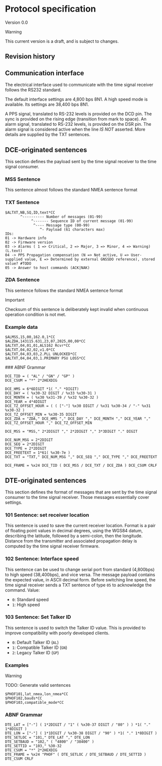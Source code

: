 # Protocol specification
Version 0.0
> [!WARNING]
> This current version is a draft, and is subject to changes.

## Revision history

## Communication interface
The electrical interface used to communicate with the time signal receiver follows the RS232 standard.

The default interface settings are 4,800 bps 8N1. 
A high speed mode is available. Its settings are 38,400 bps 8N1.

A PPS signal, translated to RS-232 levels is provided on the DCD pin. The sync is provided on the rising edge (transition from mark to space).
An alarm signal, translated to RS-232 levels, is provided on the DSR pin. The alarm signal is considered active when the line *IS NOT* asserted. More details are supplied by the TXT sentences.

## DCE-originated sentences
This section defines the payload sent by the time signal receiver to the time signal consumer.

### MSS Sentence
This sentence almost follows the standard NMEA sentence format


### TXT Sentence

```
$ALTXT,NB,SQ,ID,text*CC
       ^---------- Number of messages (01-99)
	        ^------- Sequence ID of current message (01-99)
             ^---- Message type (00-99)
                ^- Payload (61 characters max)
IDs: 
01 -> Hardware info
02 -> Firmware version
03 -> Alarms ( 1 => Critical, 2 => Major, 3 => Minor, 4 => Warning) (L.text)
04 -> PPS Propagation compensation (N => Not active, U => User-supplied value, E => Determined by external GNSSDO reference), stored value? #TODO
05 -> Answer to host commands (ACK|NAK)
```

### ZDA Sentence
This sentence follows the standard NMEA sentence format

> [!IMPORTANT]
> Checksum of this sentence is deliberately kept invalid when continuous operation condition is not met.

### Example data
```text
$ALMSS,15,00,162.0,1*CC
$ALZDA,143115.631,23,07,2025,00,00*CC
$ALTXT,04,01,01,ALS162 Rcvr*CC
$ALTXT,04,02,02,v1.0*CC
$ALTXT,04,03,03,2.PLL UNLOCKED*CC
$ALTXT,04,04,03,1.PRIMARY PSU LOSS*CC
```
### ABNF Grammar
```abnf
DCE_TID = ( "AL" / "GN" / "GP" )
DCE_CSUM = "*" 2*2HEXDIG

DCE_HMS = 6*6DIGIT *1( "." *DIGIT)
DCE_DAY = ( %x30-32 DIGIT / %x33 %x30-31 )
DCE_MONTH = ( %x30 %x31-39 / %x32 %x30-32 )
DCE_YEAR = 4*4DIGIT
DCE_TZ_OFFSET_HOUR = ( ( ["-"] %x30 DIGIT / %x31 %x30-34 / "-" %x31 %x30-32 )
DCE_TZ_OFFSET_MIN = %x30-35 DIGIT
DCE_ZDA = "ZDA," DCE_HMS "," DCE_DAY "," DCE_MONTH "," DCE_YEAR "," DCE_TZ_OFFSET_HOUR "," DCE_TZ_OFFSET_MIN

DCE_MSS = "MSS," 2*2DIGIT "," 2*2DIGIT "," 3*3DIGIT "." DIGIT

DCE_NUM_MSG = 2*2DIGIT
DCE_SEQ = 2*2DIGIT
DCE_TYPE = 2*2DIGIT
DCE_FREETEXT = 1*61( %x30-7e )
DCE_TXT = "TXT," DCE_NUM_MSG "," DCE_SEQ "," DCE_TYPE "," DCE_FREETEXT

DCE_FRAME = %x24 DCE_TID ( DCE_MSS / DCE_TXT / DCE_ZDA ) DCE_CSUM CRLF
```

## DTE-originated sentences
This section defines the format of messages that are sent by the time signal consumer to the time signal receiver.
Those messages essentially cover settings.

### 101 Sentence: set receiver location
This sentence is used to save the current receiver location. 
Format is a pair of floating point values in decimal degrees, using the WGS84 datum, describing the latitude, followed by a semi-colon, then the longitude.
Distance from the transmitter and associated propagation delay is computed by the time signal receiver firmware.

### 102 Sentence: Interface speed
This sentence can be used to change serial port from standard (4,800bps) to high speed (38,400bps), and vice versa.
The message payload contains the expected value, in ASCII decimal form.
Before switching line speed, the time signal receiver sends a TXT sentence of type `05` to acknowledge the command.
Value:
  - `0`: Standard speed
  - `1`: High speed

### 103 Sentence: Set Talker ID
This sentence is used to switch the Talker ID value. 
This is provided to improve compatibility with poorly developed clients.
  - `0`: Default Talker ID (`AL`) 
  - `1`: Compatible Talker ID (`GN`)
  - `2`: Legacy Talker ID (`GP`)

### Examples
> [!WARNING]
> TODO: Generate valid sentences

```text
$PHOF101,lat_nmea,lon_nmea*CC
$PHOF102,bauds*CC
$PHOF103,compatible_mode*CC
```

### ABNF Grammar
```abnf
DTE_LAT = ["-"] ( 1*2DIGIT / "1" ( %x30-37 DIGIT / "80" ) ) *1( "." 1*8DIGIT )
DTE_LON = ["-"] ( 1*1DIGIT / %x30-38 DIGIT / "90" ) *1( "." 1*8DIGIT )
DTE_SETLOC = "101," DTE_LAT "," DTE_LON
DTE_SETBAUD = "102," ( "4800" / "38400" )
DTE_SETTID = "103," %30-32
DTE_CSUM = "*" 2*2HEXDIG
DTE_FRAME = %x24 "PHOF" ( DTE_SETLOC / DTE_SETBAUD / DTE_SETTID ) DTE_CSUM CRLF
```
